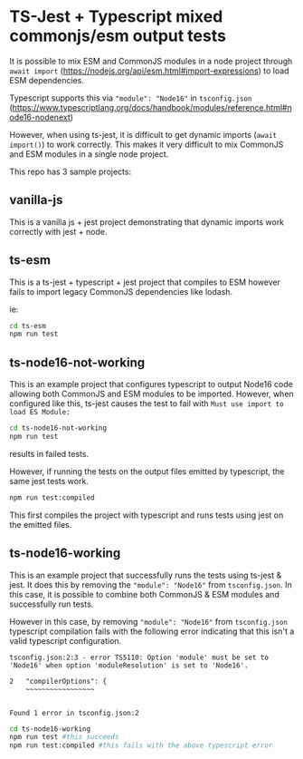 # TS-Jest + Typescript mixed commonjs/esm output tests

It is possible to mix ESM and CommonJS modules in a node project through `await import` (https://nodejs.org/api/esm.html#import-expressions) to load ESM dependencies.

Typescript supports this via `"module": "Node16"` in `tsconfig.json` (https://www.typescriptlang.org/docs/handbook/modules/reference.html#node16-nodenext)

However, when using ts-jest, it is difficult to get dynamic imports (`await import()`) to work correctly. This makes it very difficult to mix CommonJS and ESM modules in a single node project.

This repo has 3 sample projects:

## vanilla-js

This is a vanilla js + jest project demonstrating that dynamic imports work correctly with jest + node.

## ts-esm

This is a ts-jest + typescript + jest project that compiles to ESM however fails to import legacy CommonJS dependencies like lodash.

ie:

```sh
cd ts-esm
npm run test
```

## ts-node16-not-working

This is an example project that configures typescript to output Node16 code allowing both CommonJS and ESM modules to be imported. However, when configured like this, ts-jest causes the test to fail with `Must use import to load ES Module:`

```sh
cd ts-node16-not-working
npm run test
```

results in failed tests.

However, if running the tests on the output files emitted by typescript, the same jest tests work.

```sh
npm run test:compiled
```

This first compiles the project with typescript and runs tests using jest on the emitted files.

## ts-node16-working

This is an example project that successfully runs the tests using ts-jest & jest. It does this by removing the `"module": "Node16"` from `tsconfig.json`. In this case, it is possible to combine both CommonJS & ESM modules and successfully run tests.

However in this case, by removing `"module": "Node16"` from `tsconfig.json` typescript compilation fails with the following error indicating that this isn't a valid typescript configuration.

```
tsconfig.json:2:3 - error TS5110: Option 'module' must be set to 'Node16' when option 'moduleResolution' is set to 'Node16'.

2   "compilerOptions": {
    ~~~~~~~~~~~~~~~~~


Found 1 error in tsconfig.json:2
```

```sh
cd ts-node16-working
npm run test #this succeeds
npm run test:compiled #this fails with the above typescript error
```
